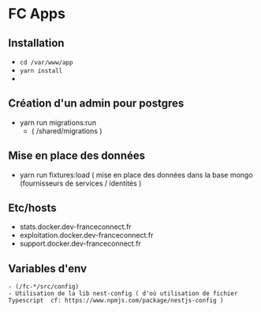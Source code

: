 # FC Apps

## Installation

- `cd /var/www/app`
- `yarn install`
- 

## Création d'un admin pour postgres

- yarn run migrations:run 
    - ( /shared/migrations )
    
## Mise en place des données 

 - yarn run fixtures:load 
    ( mise en place des données dans la base  mongo (fournisseurs de services / identités )

## Etc/hosts

- stats.docker.dev-franceconnect.fr
- exploitation.docker.dev-franceconnect.fr
- support.docker.dev-franceconnect.fr


## Variables d'env 
    - (/fc-*/src/config)
    - Utilisation de la lib nest-config ( d'où utilisation de fichier Typescript  cf: https://www.npmjs.com/package/nestjs-config )
        